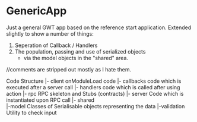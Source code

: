 GenericApp
==========

Just a general GWT app based on the reference start application.  Extended slightly to show a number of things:

1.  Seperation of Callback / Handlers
2.  The population, passing and use of serialized objects
     - via the model objects in the "shared" area.
     
//comments are stripped out mostly as I hate them.

Code Structure
|- client            onModuleLoad code
   |- callbacks      code which is executed after a server call
   |- handlers       code which is called after using action
   |- rpc            RPC skeleton and Stubs (contracts)
|- server            Code which is instantiated upon RPC call
|- shared             
   |-model           Classes of Serialisable objects representing the data
   |-validation      Utility to check input
